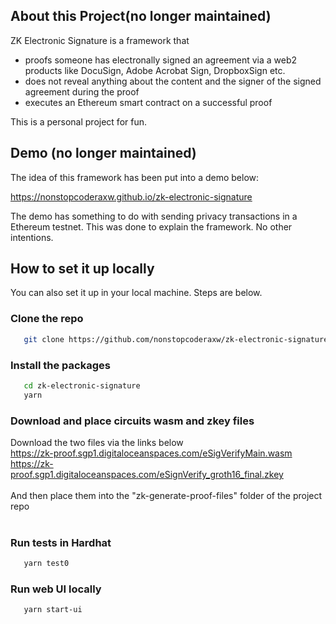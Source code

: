 ## About this Project(no longer maintained)
ZK Electronic Signature is a framework that 
* proofs someone has electronally signed an agreement via a web2 products like DocuSign, Adobe Acrobat Sign, DropboxSign etc.
* does not reveal anything about the content and the signer of the signed agreement during the proof
* executes an Ethereum smart contract on a successful proof

This is a personal project for fun.

## Demo (no longer maintained)
The idea of this framework has been put into a demo below: 

<a href="https://nonstopcoderaxw.github.io/zk-electronic-signature" target="_blank">https://nonstopcoderaxw.github.io/zk-electronic-signature</a>

The demo has something to do with sending privacy transactions in a Ethereum testnet. This was done to explain the framework. No other intentions.


## How to set it up locally
You can also set it up in your local machine. Steps are below.

### Clone the repo
```sh
   git clone https://github.com/nonstopcoderaxw/zk-electronic-signature
```
### Install the packages
```sh
   cd zk-electronic-signature
   yarn
```
### Download and place circuits wasm and zkey files

<div> 
Download the two files via the links below<br/>
<a href="https://zk-proof.sgp1.digitaloceanspaces.com/eSigVerifyMain.wasm" target="_blank">https://zk-proof.sgp1.digitaloceanspaces.com/eSigVerifyMain.wasm</a><br/>
<a href="https://zk-proof.sgp1.digitaloceanspaces.com/eSignVerify_groth16_final.zkey" target="_blank">https://zk-proof.sgp1.digitaloceanspaces.com/eSignVerify_groth16_final.zkey</a>
<br/><br/>
And then place them into the "zk-generate-proof-files" folder of the project repo<br/>
<div><br/>

### Run tests in Hardhat
```sh
   yarn test0
```

### Run web UI locally
```sh
   yarn start-ui
```

